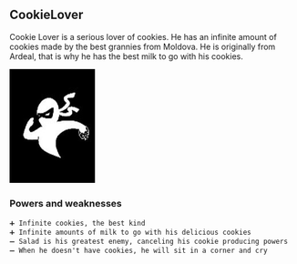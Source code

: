 ## CookieLover

Cookie Lover is a serious lover of cookies. He has an infinite amount of cookies made by the best grannies from Moldova. He is originally from Ardeal, that is why he has the best milk to go with his cookies.

![CookieLover image | 300x500](/Images/cookieLover.jpg)

### Powers and weaknesses

    ➕ Infinite cookies, the best kind
    ➕ Infinite amounts of milk to go with his delicious cookies
    ➖ Salad is his greatest enemy, canceling his cookie producing powers
    ➖ When he doesn't have cookies, he will sit in a corner and cry